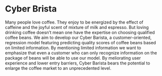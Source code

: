 # Cyber Brista
Many people love coffee. They enjoy to be energized by the effect of caffeine and the joyful scent of mixture of milk and espresso. But loving drinking coffee doesn’t mean one have the expertise on choosing qualified coffee beans. We aim to develop our Cyber Barista, a customer-oriented, regression model featuring predicting quality scores of coffee beans based on limited information. By mentioning limited information we want to emphasize that even a customer who can only recognize information on the package of beans will be able to use our model. By meliorating user experience and lower entry barriers, Cyber Barista bears the potential to enlarge the coffee market to an unprecedented level.

